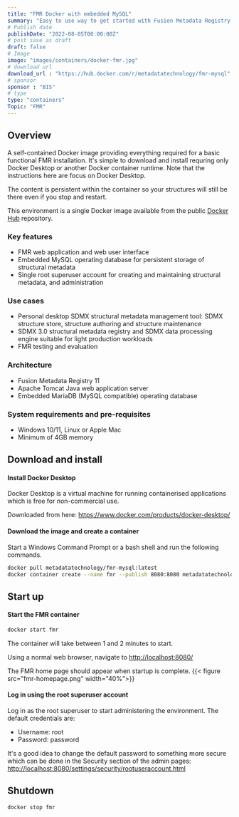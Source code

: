 ```yaml
---
title: "FMR Docker with embedded MySQL"
summary: "Easy to use way to get started with Fusion Metadata Registry with a self-contained Docker image"
# Publish date
publishDate: "2022-08-05T00:00:00Z"
# post save as draft
draft: false
# Image
image: "images/containers/docker-fmr.jpg"
# download url
download_url : "https://hub.docker.com/r/metadatatechnology/fmr-mysql"
# sponsor
sponsor : "BIS"
# type
type: "containers"
Topic: "FMR"
---
```


## Overview

A self-contained Docker image providing everything required for a basic functional FMR installation. It's simple to download and install requring only Docker Desktop or another Docker container runtime. Note that the instructions here are focus on Docker Desktop.

The content is persistent within the container so your structures will still be there even if you stop and restart.

This environment is a single Docker image available from the public <a href="https://hub.docker.com/r/metadatatechnology/fmr-mysql">Docker Hub</a> repository. 

### Key features
- FMR web application and web user interface
- Embedded MySQL operating database for persistent storage of structural metadata
- Single root superuser account for creating and maintaining structural metadata, and administration

### Use cases
- Personal desktop SDMX structural metadata management tool: SDMX structure store, structure authoring and structure maintenance
- SDMX 3.0 structural metadata registry and SDMX data processing engine suitable for light production workloads
- FMR testing and evaluation

### Architecture
- Fusion Metadata Registry 11
- Apache Tomcat Java web application server
- Embedded MariaDB (MySQL compatible) operating database

### System requirements and pre-requisites 
- Windows 10/11, Linux or Apple Mac
- Minimum of 4GB memory

## Download and install

#### Install Docker Desktop
Docker Desktop is a virtual machine for running containerised applications which is free for non-commercial use. 

Downloaded from here: <a href="https://www.docker.com/products/docker-desktop/" target="_blank">https://www.docker.com/products/docker-desktop/</a>

#### Download the image and create a container
Start a Windows Command Prompt or a bash shell and run the following commands.
```bash
docker pull metadatatechnology/fmr-mysql:latest
docker container create --name fmr --publish 8080:8080 metadatatechnology/fmr-mysql:latest
```
## Start up

#### Start the FMR container
```bash
docker start fmr
```
The container will take between 1 and 2 minutes to start.

Using a normal web browser, navigate to <a href="http://localhost:8080/" target="_blank">http://localhost:8080/</a>

The FMR home page should appear when startup is complete.
{{< figure src="fmr-homepage.png" width="40%">}}

#### Log in using the root superuser account
Log in as the root superuser to start administering the environment. The default credentials are:

- Username: root
- Password: password

It's a good idea to change the default password to something more secure which can be done in the Security section of the admin pages:<br>
<a href="http://localhost:8080/settings/security/rootuseraccount.html">http://localhost:8080/settings/security/rootuseraccount.html</a>

## Shutdown
```bash
docker stop fmr
```
